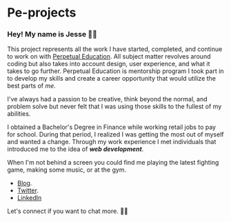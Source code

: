 # Pe-projects

### Hey! My name is **Jesse** 🕵🏼


This project represents all the work I have started, completed, and continue to work on with [Perpetual Education](https://perpetual.education/). All subject matter revolves around coding but also takes into account design, user experience, and what it takes to go further. Perpetual Education is mentorship program I took part in to develop my skills and create a career opportunity that would utilize the best parts of *me*.

I've always had a passion to be creative, think beyond the normal, and problem solve but never felt that I was using those skills to the fullest of my abilities.

I obtained a Bachelor's Degree in Finance while working retail jobs to pay for school. During that period, I realized I was getting the most out of myself and wanted a change. Through my work experience I met individuals that introduced me to the idea of ***web development***.

When I'm not behind a screen you could find me playing the latest fighting game, making some music, or at the gym. 

* [Blog](https://jessedevs.substack.com/).
* [Twitter](https://twitter.com/jesse_Devs).
* [LinkedIn](https://www.linkedin.com/in/felix-jesser1223/)


Let's connect if you want to chat more. 🤟🏼
